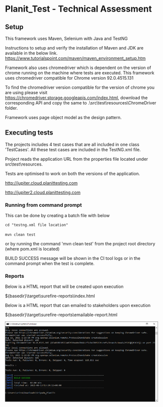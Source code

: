 # Planit_Test - Technical Assessment

## Setup

This framework uses Maven, Selenium with Java and TestNG

Instructions to setup and verify the installation of Maven and JDK are available in the below link.
https://www.tutorialspoint.com/maven/maven_environment_setup.htm

Framework also uses chromedriver which is dependent on the version of chrome running on the machine where tests are executed.
This framework uses chromedriver compatible for Chrome version 92.0.4515.131

To find the chromedriver version compatible for the version of chrome you are using please visit https://chromedriver.storage.googleapis.com/index.html, download the corresponding API and copy the same to .\src\test\resources\ChromeDriver folder.

Framework uses page object model as the design pattern.

## Executing tests

The projects includes 4 test cases that are all included in one class 'TestCases'. All these test cases are included in the TestNG.xml file.

Project reads the application URL from the properties file located under src\test\resources.

Tests are optimised to work on both the versions of the application.

http://jupiter.cloud.planittesting.com

http://jupiter2.cloud.planittesting.com

### Running from command prompt

This can be done by creating a batch file with below 

    cd "testng.xml file location"
    
    mvn clean test

or by running the command 'mvn clean test' from the project root directory (where pom.xml is located)

BUILD SUCCESS message will be shown in the CI tool logs or in the command prompt when the test is complete.

### Reports
Below is a HTML report that will be created upon execution

${basedir}\target\surefire-reports\index.html

Below is a HTML report that can emailed to stakeholders upon execution

${basedir}\target\surefire-reports\emailable-report.html

![img.png](img.png)